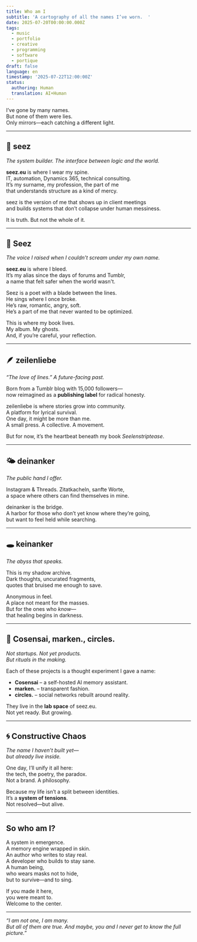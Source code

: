 ```yaml
---
title: Who am I
subtitle: 'A cartography of all the names I’ve worn.  '
date: 2025-07-20T00:00:00.000Z
tags:
  - music
  - portfolio
  - creative
  - programming
  - software
  - portique
draft: false
language: en
timestamp: '2025-07-22T12:00:00Z'
status:
  authoring: Human
  translation: AI+Human
---
```


I’ve gone by many names.  
But none of them were lies.  
Only mirrors—each catching a different light.

---

## 💼 seez

_The system builder. The interface between logic and the world._

**seez.eu** is where I wear my spine.  
IT, automation, Dynamics 365, technical consulting.  
It’s my surname, my profession, the part of me  
that understands structure as a kind of mercy.

seez is the version of me that shows up in client meetings  
and builds systems that don’t collapse under human messiness.

It is truth. But not the whole of it.

---

## 🎤 Seez

_The voice I raised when I couldn’t scream under my own name._

**seez.eu** is where I bleed.  
It’s my alias since the days of forums and Tumblr,  
a name that felt safer when the world wasn't.

Seez is a poet with a blade between the lines.  
He sings where I once broke.  
He’s raw, romantic, angry, soft.  
He’s a part of me that never wanted to be optimized.

This is where my book lives.  
My album. My ghosts.  
And, if you’re careful, your reflection.

---

## 🪶 zeilenliebe

_“The love of lines.” A future-facing past._

Born from a Tumblr blog with 15,000 followers—  
now reimagined as a **publishing label** for radical honesty.

zeilenliebe is where stories grow into community.  
A platform for lyrical survival.  
One day, it might be more than me.  
A small press. A collective. A movement.

But for now, it’s the heartbeat beneath my book _Seelenstriptease_.

---

## 🌤 deinanker

_The public hand I offer._

Instagram & Threads. Zitatkacheln, sanfte Worte,  
a space where others can find themselves in mine.

deinanker is the bridge.  
A harbor for those who don’t yet know where they’re going,  
but want to feel held while searching.

---

## 🕳 keinanker

_The abyss that speaks._

This is my shadow archive.  
Dark thoughts, uncurated fragments,  
quotes that bruised me enough to save.

Anonymous in feel.  
A place not meant for the masses.  
But for the ones who _know_—  
that healing begins in darkness.

---

## 🧪 Cosensai, marken., circles.

_Not startups. Not yet products.  
But rituals in the making._

Each of these projects is a thought experiment I gave a name:

- **Cosensai** – a self-hosted AI memory assistant.
- **marken.** – transparent fashion.
- **circles.** – social networks rebuilt around reality.

They live in the **lab space** of seez.eu.  
Not yet ready. But growing.

---

## 🌀 Constructive Chaos

_The name I haven’t built yet—  
but already live inside._

One day, I’ll unify it all here:  
the tech, the poetry, the paradox.  
Not a brand. A philosophy.

Because my life isn’t a split between identities.  
It’s a **system of tensions**.  
Not resolved—but alive.

---

## So who am I?

A system in emergence.  
A memory engine wrapped in skin.  
An author who writes to stay real.  
A developer who builds to stay sane.  
A human being,  
who wears masks not to hide,  
but to survive—and to sing.

If you made it here,  
you were meant to.  
Welcome to the center.

---

_“I am not one, I am many.  
But all of them are true.
And maybe, you and I never get to know the full picture.”_
